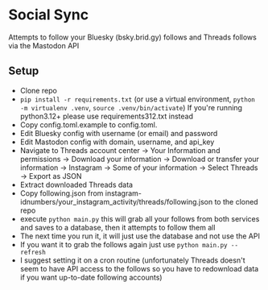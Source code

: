 # Social Sync

Attempts to follow your Bluesky (bsky.brid.gy) follows and Threads follows via the Mastodon API

## Setup 
- Clone repo
- `pip install -r requirements.txt` (or use a virtual environment, `python -m virtualenv .venv`, `source .venv/bin/activate`) If you're running python3.12+ please use requirements312.txt instead
- Copy config.toml.example to config.toml.
- Edit Bluesky config with username (or email) and password
- Edit Mastodon config with domain, username, and api_key
- Navigate to Threads account center -> Your Information and permissions -> Download your information -> Download or transfer your information -> Instagram -> Some of your information -> Select Threads -> Export as JSON
- Extract downloaded Threads data
- Copy following.json from instagram-idnumbers/your_instagram_activity/threads/following.json to the cloned repo
- execute `python main.py` this will grab all your follows from both services and saves to a database, then it attempts to follow them all
- The next time you run it, it will just use the database and not use the API
- If you want it to grab the follows again just use `python main.py --refresh`
- I suggest setting it on a cron routine (unfortunately Threads doesn't seem to have API access to the follows so you have to redownload data if you want up-to-date following accounts)
